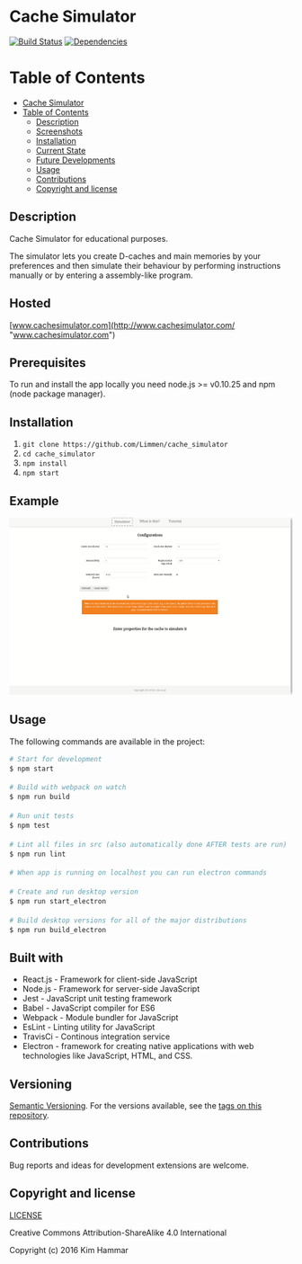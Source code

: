 # Cache Simulator

[![Build Status](https://travis-ci.org/Limmen/cache_simulator.svg?branch=master)](https://travis-ci.org/Limmen/cache_simulator)
[![Dependencies](https://david-dm.org/limmen/cache_simulator.svg)](https://david-dm.org/limmen/cache_simulator.svg)

Table of Contents
=================

  * [Cache Simulator](#cache-simulator)
  * [Table of Contents](#table-of-contents)
    * [Description](#description)
    * [Screenshots](#screenshots)
    * [Installation](#installation)
    * [Current State](#current-state)
    * [Future Developments](#future-developments)
    * [Usage](#usage)
    * [Contributions](#contributions)
    * [Copyright and license](#copyright-and-license)

## Description

Cache Simulator for educational purposes. 

The simulator lets you create D-caches and main memories by your preferences and then simulate their behaviour by performing instructions manually or by entering a assembly-like program.

## Hosted 

[www.cachesimulator.com](http://www.cachesimulator.com/ "www.cachesimulator.com")

## Prerequisites

To run and install the app locally you need node.js >= v0.10.25 and npm (node package manager).

## Installation

1. `git clone https://github.com/Limmen/cache_simulator`
2. `cd cache_simulator`
3. `npm install`
4. `npm start`

## Example

![](./doc/demo.gif)

## Usage
The following commands are available in the project:
```bash
# Start for development
$ npm start 

# Build with webpack on watch
$ npm run build

# Run unit tests
$ npm test

# Lint all files in src (also automatically done AFTER tests are run)
$ npm run lint

# When app is running on localhost you can run electron commands

# Create and run desktop version
$ npm run start_electron

# Build desktop versions for all of the major distributions
$ npm run build_electron


```

## Built with

* React.js - Framework for client-side JavaScript
* Node.js - Framework for server-side JavaScript
* Jest - JavaScript unit testing framework
* Babel - JavaScript compiler for ES6
* Webpack - Module bundler for JavaScript
* EsLint - Linting utility for JavaScript
* TravisCi - Continous integration service
* Electron -  framework for creating native applications with web technologies like JavaScript, HTML, and CSS.
 
## Versioning

[Semantic Versioning](http://semver.org/). For the versions available, see the [tags on this repository](https://github.com/Limmen/cache_simulator/tags). 

## Contributions

Bug reports and ideas for development extensions are welcome.

## Copyright and license

[LICENSE](LICENSE.md)

Creative Commons Attribution-ShareAlike 4.0 International

Copyright (c) 2016 Kim Hammar
